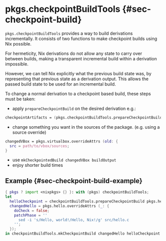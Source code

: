 # pkgs.checkpointBuildTools  {#sec-checkpoint-build}

`pkgs.checkpointBuildTools` provides a way to build derivations incrementally. It consists of two functions to make checkpoint builds using Nix possible.

For hermeticity, Nix derivations do not allow any state to carry over between builds, making a transparent incremental build within a derivation impossible.

However, we can tell Nix explicitly what the previous build state was, by representing that previous state as a derivation output. This allows the passed build state to be used for an incremental build.

To change a normal derivation to a checkpoint based build, these steps must be taken:
  - apply `prepareCheckpointBuild` on the desired derivation
    e.g.:
```nix
checkpointArtifacts = (pkgs.checkpointBuildTools.prepareCheckpointBuild pkgs.virtualbox);
```
  - change something you want in the sources of the package. (e.g. using a source override)
```nix
changedVBox = pkgs.virtualbox.overrideAttrs (old: {
  src = path/to/vbox/sources;
}
```
  - use `mkCheckpointedBuild changedVBox buildOutput`
  - enjoy shorter build times

## Example {#sec-checkpoint-build-example}
```nix
{ pkgs ? import <nixpkgs> {} }: with (pkgs) checkpointBuildTools;
let
  helloCheckpoint = checkpointBuildTools.prepareCheckpointBuild pkgs.hello;
  changedHello = pkgs.hello.overrideAttrs (_: {
    doCheck = false;
    patchPhase = ''
      sed -i 's/Hello, world!/Hello, Nix!/g' src/hello.c
    '';
  });
in checkpointBuildTools.mkCheckpointBuild changedHello helloCheckpoint
```

